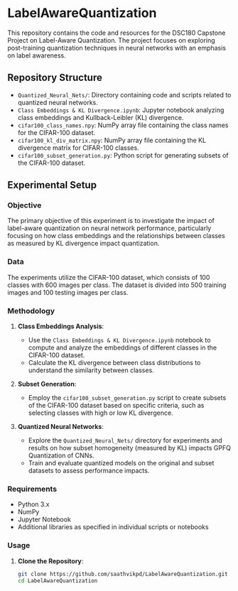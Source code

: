 # LabelAwareQuantization

This repository contains the code and resources for the DSC180 Capstone Project on Label-Aware Quantization. The project focuses on exploring post-training quantization techniques in neural networks with an emphasis on label awareness.

## Repository Structure

- `Quantized_Neural_Nets/`: Directory containing code and scripts related to quantized neural networks.
- `Class Embeddings & KL Divergence.ipynb`: Jupyter notebook analyzing class embeddings and Kullback-Leibler (KL) divergence.
- `cifar100_class_names.npy`: NumPy array file containing the class names for the CIFAR-100 dataset.
- `cifar100_kl_div_matrix.npy`: NumPy array file containing the KL divergence matrix for CIFAR-100 classes.
- `cifar100_subset_generation.py`: Python script for generating subsets of the CIFAR-100 dataset.

## Experimental Setup

### Objective

The primary objective of this experiment is to investigate the impact of label-aware quantization on neural network performance, particularly focusing on how class embeddings and the relationships between classes as measured by KL divergence impact quantization.

### Data

The experiments utilize the CIFAR-100 dataset, which consists of 100 classes with 600 images per class. The dataset is divided into 500 training images and 100 testing images per class.

### Methodology

1. **Class Embeddings Analysis**:
   - Use the `Class Embeddings & KL Divergence.ipynb` notebook to compute and analyze the embeddings of different classes in the CIFAR-100 dataset.
   - Calculate the KL divergence between class distributions to understand the similarity between classes.

2. **Subset Generation**:
   - Employ the `cifar100_subset_generation.py` script to create subsets of the CIFAR-100 dataset based on specific criteria, such as selecting classes with high or low KL divergence.

3. **Quantized Neural Networks**:
   - Explore the `Quantized_Neural_Nets/` directory for experiments and results on how subset homogeneity (measured by KL) impacts GPFQ Quantization of CNNs.
   - Train and evaluate quantized models on the original and subset datasets to assess performance impacts.

### Requirements

- Python 3.x
- NumPy
- Jupyter Notebook
- Additional libraries as specified in individual scripts or notebooks

### Usage

1. **Clone the Repository**:
   ```bash
   git clone https://github.com/saathvikpd/LabelAwareQuantization.git
   cd LabelAwareQuantization
